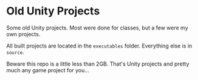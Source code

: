 # Old Unity Projects

Some old Unity projects. Most were done for classes, but a few were my own projects.

All built projects are located in the `executables` folder. Everything else is in `source`.

Beware this repo is a little less than 2GB. That's Unity projects and pretty much any game project for you...
